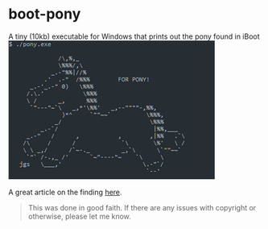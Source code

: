 # boot-pony

A tiny (10kb) executable for Windows that prints out the pony found in iBoot
![Screenshot from cmd](https://github.com/quinl/boot-pony/raw/master/Screenshot.png)

A great article on the finding [here](https://medium.com/aishik/i-found-a-pony-in-apples-iboot-source-code-def8cef10b24).

> This was done in good faith. If there are any issues with copyright or otherwise, please let me know.
